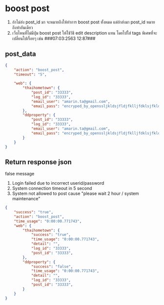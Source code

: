 # boost post

1. ถ้าไม่ส่ง post_id มา จะหมายถึงให้ทำการ boost post ทั้งหมด แต่ถ้าส่งมา post_id หมายถึงทำอันเดียว
2. เว็บไหนที่ไม่มีปุ่ม boost post ให้ใช้วิธี edit description แทน โดยไปใส่ tags พิเศษที่จะเปลี่ยนไปเรื่อยๆ เช่น ###07:03:2563 12:87###

## post_data
~~~json
{
    "action": "boost_post",
    "timeout": "5",
    
    "web": {
        "thaihometown": {
            "post_id": "33333",
            "log_id": "33333",
            "email_user": "amarin.ta@gmail.com",
            "email_pass": "encryped_by_openssljkldsjfldjfklljfdklsjfkldjs"
        },
        "ddproperty": {       
            "post_id": "33333",
            "log_id": "33333",
            "email_user": "amarin.ta@gmail.com",
            "email_pass": "encryped_by_openssljkldsjfldjfklljfdklsjfkldjs",
        }
    }
}
~~~

## Return response json
false message

1. Login failed due to incorrect userid/password
2. System connection timeout in 5 second
3. System not allowed to post cause "please wait 2 hour / system maintenance"

~~~json
{
    "success": "true",
    "action": "boost_post",
    "time_usage": "0:00:00.771743",
    "web": {
        "thaihometown": {
            "success": "true",            
            "time_usage": "0:00:00.771743",
            "detail": "",
            "log_id": "33333",
            "post_id": "33333",
        },
        "ddproperty": {
            "success": "false",
            "time_usage": "0:00:00.771743",
            "detail": "",
            "log_id": "33333",
            "post_id": "33333",
        }
    }
}
~~~
